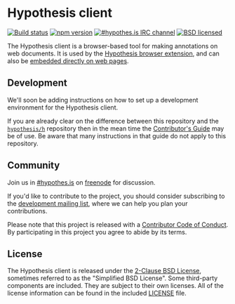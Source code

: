 Hypothesis client
=================

[![Build status](https://img.shields.io/travis/hypothesis/client/master.svg)][travis]
[![npm version](https://img.shields.io/npm/v/hypothesis.svg)][npm]
[![#hypothes.is IRC channel](https://img.shields.io/badge/IRC-%23hypothes.is-blue.svg)][irc]
[![BSD licensed](https://img.shields.io/badge/license-BSD-blue.svg)][license]

[travis]: https://travis-ci.org/hypothesis/client
[npm]: https://www.npmjs.com/package/hypothesis
[irc]: https://www.irccloud.com/invite?channel=%23hypothes.is&amp;hostname=irc.freenode.net&amp;port=6667&amp;ssl=1
[license]: https://github.com/hypothesis/client/blob/master/LICENSE

The Hypothesis client is a browser-based tool for making annotations on web
documents. It is used by the [Hypothesis browser extension][ext], and can also
be [embedded directly on web pages][embed].

[ext]: https://chrome.google.com/webstore/detail/hypothesis-web-pdf-annota/bjfhmglciegochdpefhhlphglcehbmek
[embed]: https://hypothes.is/for-publishers/

Development
-----------

We'll soon be adding instructions on how to set up a development environment for
the Hypothesis client.

If you are already clear on the difference between this repository and the
[`hypothesis/h`](https://github.com/hypothesis/h) repository then in the mean
time the [Contributor's Guide](https://h.readthedocs.io/en/latest/developing/)
may be of use. Be aware that many instructions in that guide do not apply to
this repository.

Community
---------

Join us in [#hypothes.is][irc] on [freenode](https://freenode.net/) for
discussion.

If you'd like to contribute to the project, you should consider subscribing to
the [development mailing list][ml], where we can help you plan your
contributions.

Please note that this project is released with a [Contributor Code of
Conduct][coc]. By participating in this project you agree to abide by its terms.

[ml]: https://groups.google.com/a/list.hypothes.is/forum/#!forum/dev
[coc]: https://github.com/hypothesis/client/blob/master/CODE_OF_CONDUCT

License
-------

The Hypothesis client is released under the [2-Clause BSD License][bsd2c],
sometimes referred to as the "Simplified BSD License". Some third-party
components are included. They are subject to their own licenses. All of the
license information can be found in the included [LICENSE][license] file.

[bsd2c]: http://www.opensource.org/licenses/BSD-2-Clause
[license]: https://github.com/hypothesis/client/blob/master/LICENSE
